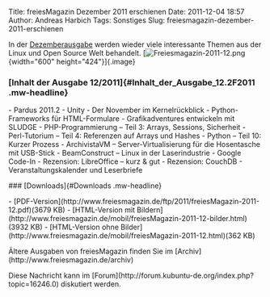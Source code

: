 Title: freiesMagazin Dezember 2011 erschienen
Date: 2011-12-04 18:57
Author: Andreas Harbich
Tags: Sonstiges
Slug: freiesmagazin-dezember-2011-erschienen

In der
[Dezemberausgabe](http://www.freiesmagazin.de/20111204-dezemberausgabe-erschienen)
werden wieder viele interessante Themen aus der Linux und Open Source
Welt behandelt.
[![Freiesmagazin-2011-12.png](http://wiki.kubuntu-de.org/images/Freiesmagazin-2011-12.png){width="600"
height="424"}]{.image}

</p>
<!--break--><!--break-->

### [Inhalt der Ausgabe 12/2011]{#Inhalt_der_Ausgabe_12.2F2011 .mw-headline}

</p>
-   Pardus 2011.2
-   Unity
-   Der November im Kernelrückblick
-   Python-Frameworks für HTML-Formulare
-   Grafikadventures entwickeln mit SLUDGE
-   PHP-Programmierung – Teil 3: Arrays, Sessions, Sicherheit
-   Perl-Tutorium – Teil 4: Referenzen auf Arrays und Hashes
-   Python – Teil 10: Kurzer Prozess
-   ArchivistaVM – Server-Virtualisierung für die Hosentasche mit
    USB-Stick
-   BeamConstruct – Linux in der Laserindustrie
-   Google Code-In
-   Rezension: LibreOffice – kurz & gut
-   Rezension: CouchDB
-   Veranstaltungskalender und Leserbriefe

</p>
</p>
### [Downloads]{#Downloads .mw-headline}

</p>
-   [PDF-Version](http://www.freiesmagazin.de/ftp/2011/freiesMagazin-2011-12.pdf)(3679
    KB)
-   [HTML-Version mit
    Bildern](http://www.freiesmagazin.de/mobil/freiesMagazin-2011-12-bilder.html)(3932
    KB)
-   [HTML-Version ohne
    Bilder](http://www.freiesmagazin.de/mobil/freiesMagazin-2011-12.html)(362
    KB)

</p>
Ältere Ausgaben von freiesMagazin finden Sie im
[Archiv](http://www.freiesmagazin.de/archiv)

</p>
Diese Nachricht kann im
[Forum](http://forum.kubuntu-de.org/index.php?topic=16246.0) diskutiert
werden.

</p>

